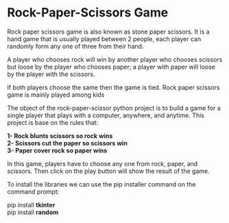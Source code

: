 # Rock-Paper-Scissors Game

Rock paper scissors game is also known as stone paper scissors. It is a hand game that is usually played between 2 people, each player can randomly form any one of three from their hand.

A player who chooses rock will win by another player who chooses scissors but loose by the player who chooses paper; a player with paper will loose by the player with the scissors.

If both players choose the same then the game is tied. Rock paper scissors game is mainly played among kids


The object of the rock-paper-scissor python project is to build a game for a single player that plays with a computer, anywhere, and anytime. This project is base on the rules that:

**1- Rock blunts scissors so rock wins**
\
**2- Scissors cut the paper so scissors win**
\
**3- Paper cover rock so paper wins**

In this game, players have to choose any one from rock, paper, and scissors. Then click on the play button will show the result of the game.

To install the libraries we can use the pip installer command on the command prompt:

pip install **tkinter**
\
pip install **random**
